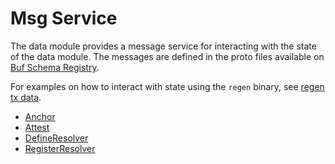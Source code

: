 # Msg Service

The data module provides a message service for interacting with the state of the data module. The messages are defined in the proto files available on [Buf Schema Registry](https://buf.build/regen/regen-ledger/docs/main:regen.data.v1).

For examples on how to interact with state using the `regen` binary, see [regen tx data](../../commands/regen_tx_data.md).

<!-- listed alphabetically -->

- [Anchor](https://buf.build/regen/regen-ledger/docs/main:regen.data.v1#regen.data.v1.Msg.Anchor)
- [Attest](https://buf.build/regen/regen-ledger/docs/main:regen.data.v1#regen.data.v1.Msg.Attest)
- [DefineResolver](https://buf.build/regen/regen-ledger/docs/main:regen.data.v1#regen.data.v1.Msg.DefineResolver)
- [RegisterResolver](https://buf.build/regen/regen-ledger/docs/main:regen.data.v1#regen.data.v1.Msg.RegisterResolver)
